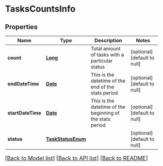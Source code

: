 # TasksCountsInfo
## Properties

Name | Type | Description | Notes
------------ | ------------- | ------------- | -------------
**count** | [**Long**](long.md) | Total amount of tasks with a particular status | [optional] [default to null]
**endDateTime** | [**Date**](DateTime.md) | This is the datetime of the end of the stats period | [optional] [default to null]
**startDateTime** | [**Date**](DateTime.md) | This is the datetime of the beginning of the stats period | [optional] [default to null]
**status** | [**TaskStatusEnum**](TaskStatusEnum.md) |  | [optional] [default to null]

[[Back to Model list]](../README.md#documentation-for-models) [[Back to API list]](../README.md#documentation-for-api-endpoints) [[Back to README]](../README.md)

<style>
     p, ul, ol, li { font-size: 18px !important;}
</style>

